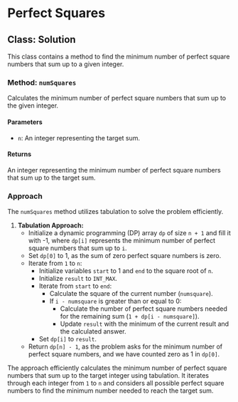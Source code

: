 # Perfect Squares

## Class: Solution

This class contains a method to find the minimum number of perfect square numbers that sum up to a given integer.

### Method: `numSquares`

Calculates the minimum number of perfect square numbers that sum up to the given integer.

#### Parameters

- `n`: An integer representing the target sum.

#### Returns

An integer representing the minimum number of perfect square numbers that sum up to the target sum.

### Approach

The `numSquares` method utilizes tabulation to solve the problem efficiently.

1. **Tabulation Approach:**
   - Initialize a dynamic programming (DP) array `dp` of size `n + 1` and fill it with -1, where `dp[i]` represents the minimum number of perfect square numbers that sum up to `i`.
   - Set `dp[0]` to 1, as the sum of zero perfect square numbers is zero.
   - Iterate from `1` to `n`:
      - Initialize variables `start` to 1 and `end` to the square root of `n`.
      - Initialize `result` to `INT_MAX`.
      - Iterate from `start` to `end`:
         - Calculate the square of the current number (`numsquare`).
         - If `i - numsquare` is greater than or equal to 0:
            - Calculate the number of perfect square numbers needed for the remaining sum (`1 + dp[i - numsquare]`).
            - Update `result` with the minimum of the current result and the calculated answer.
      - Set `dp[i]` to `result`.
   - Return `dp[n] - 1`, as the problem asks for the minimum number of perfect square numbers, and we have counted zero as 1 in `dp[0]`.

The approach efficiently calculates the minimum number of perfect square numbers that sum up to the target integer using tabulation. It iterates through each integer from `1` to `n` and considers all possible perfect square numbers to find the minimum number needed to reach the target sum.
